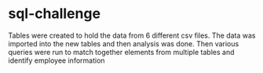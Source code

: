 # sql-challenge

Tables were created to hold the data from 6 different csv files. The data was imported into the new tables and then analysis was done. Then various queries were run to match together elements from multiple tables and identify employee information
